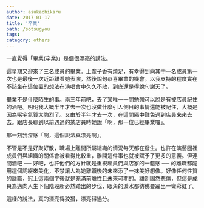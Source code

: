 ```yaml
---
author: asukachikaru
date: 2017-01-17
title: '卒業'
path: /sotsugyou
tags:
category: others
---
```


一直覺得「畢業(卒業)」是個很漂亮的講法。

這星期又迎來了三名成員的畢業。上輩子香有燒足，有幸得到向其中一名成員第一次也是最後一次近距離看她表演，然後說句恭喜畢業的機會。以我支持的程度實在不該坐在這位置的想法在演唱會中久久不散，到底還是得說句謝天了。

畢業不是什麼陌生的事。兩三年前吧，去了某唯一一間勉強可以說是有被店員記住的酒吧。明明我大概半年才去一次也沒做什麼引人側目的事情還能被記住，大概是因為噁宅氣質太強烈了。又由於半年才去一次，在這間隔中難免遇到店員來來去去。跟店長聊到以前遇過的某店員時她說「啊，那一位已經畢業囉」。

那一刻我深感「啊，這個說法真漂亮啊」。

不管是不是好聚好散，職場上離開所屬組織的情況每天都在發生。也許在演藝圈裡成員們與組織的關係會被看得比較重，離開這件事也就被賦予了更多的意義。但連間酒吧 ── 好吧，也許他們的方針就是重視雇員們與店家的一體感 ── 的離職都能用這個詞綴來美化，不禁讓人為她離職後的未來添了一抹美好想像。好像任何性質的離職，冠上這兩個字後就是充滿前瞻性且未來可期的。離別固然悲傷，但這是成員為邁向人生下個階段所必然踏出的步伐，眼角的淚水都彷彿要躍出一彎彩虹了。

這樣的說法，真的漂亮得狡猾，漂亮得過分。
